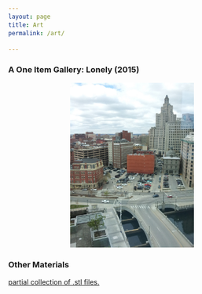 ```yaml
---
layout: page
title: Art
permalink: /art/

---
```

### A One Item Gallery:  Lonely (2015)

<!--- 
<p align="center">
<img 
    alt="Exhibit One!" class="picture" src="/assets/exhibit1.jpg" width="50%"
   onmouseover="this.src='/assets/placeholder.jpg'"
    onmouseout="this.src='/assets/placeholder.jpg'" 

    >
</p>
    -->



<p align="center">
<img 
    alt="Exhibit Two!" class="picture" src="/assets/exhibit2.jpg" width="50%"
  >
</p>



<!--- 
<p align="center">
<img 
    alt="Exhibit One!" class="picture" src="/assets/exhibit1.jpg" width="50%"
  >
</p>
    -->

### Other Materials


[partial collection of .stl files.][3dprinted]

<!---[a tribute to the man who took it to the next level]({{ site.url }}/assets/jjmix.mp3)
-->

[3dprinted]:https://github.com/wkusner/3DPrinter

